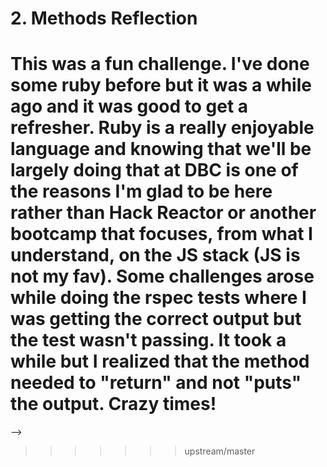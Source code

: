 # 2. Methods Reflection

<!-- Write your reflection here. Use the Reflection Guidelines for help framing your reflection.

https://github.com/Devbootcamp/phase-0-handbook/blob/master/coding-references/reflection-guidelines.md
<<<<<<< HEAD
 -->

 This was a fun challenge. I've done some ruby before but it was a while ago and it was good to get a refresher. Ruby is a really enjoyable language and knowing that we'll be largely doing that at DBC is one of the reasons I'm glad to be here rather than Hack Reactor or another bootcamp that focuses, from what I understand, on the JS stack (JS is not my fav). Some challenges arose while doing the rspec tests where I was getting the correct output but the test wasn't passing. It took a while but I realized that the method needed to "return" and not "puts" the output. Crazy times!
=======
 -->
>>>>>>> upstream/master
